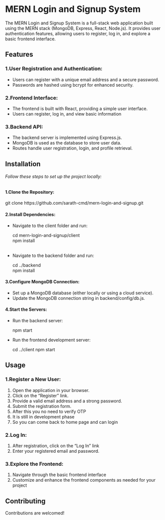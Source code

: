 <h1>MERN Login and Signup System</h1>
<p>The MERN Login and Signup System is a full-stack web application built using the MERN stack (MongoDB, Express, React, Node.js). It provides user authentication features, allowing users to register, log in, and explore a basic frontend interface.
</p>

<h2>Features</h2>
<h3>1.User Registration and Authentication:</h3>
<ul>
  <li>Users can register with a unique email address and a secure password.</li>
  <li>Passwords are hashed using bcrypt for enhanced security.</li>
</ul>
<h3>2.Frontend Interface:</h3>
<ul>
  <li>The frontend is built with React, providing a simple user interface.</li>
  <li>Users can register, log in, and view basic information</li>
</ul>
<h3>3.Backend API:</h3>
<ul>
  <li>The backend server is implemented using Express.js.</li>
  <li>MongoDB is used as the database to store user data.</li>
  <li>Routes handle user registration, login, and profile retrieval.</li>
</ul>

<h2>Installation</h2>
<h6>Follow these steps to set up the project locally:</h6>
<h4>1.Clone the Repository:</h4>
<p>git clone https://github.com/sarath-cmd/mern-login-and-signup.git</p>

<h4>2.Install Dependencies:</h4>
<ul>
  <li>Navigate to the client folder and run:</li>
  <p>
    <span>cd mern-login-and-signup/client</span><br>
    <span>npm install</span>
  </p>
  <br>
  <li>Navigate to the backend folder and run:</li>
  <p>
    <span>cd ../backend</span><br>
    <span>npm install</span>
  </p>
</ul>

<h4>3.Configure MongoDB Connection:</h4>
<ul>
  <li>Set up a MongoDB database (either locally or using a cloud service).</li>
  <li>Update the MongoDB connection string in backend/config/db.js.</li>
</ul>

<h4>4.Start the Servers:</h4>
<ul>
  <li>Run the backend server:</li>
  <p>npm start</p>
  <li>Run the frontend development server:</li>
  <p>
    <span>cd ../client</span>
    <span>npm start</span>
  </p>
</ul>

<h2>Usage</h2>
<h3>1.Register a New User:</h3>
<ol>
  <li>Open the application in your browser.</li>
  <li>Click on the “Register” link.</li>
  <li>Provide a valid email address and a strong password.</li>
  <li>Submit the registration form.</li>
  <li>After this you no need to verify OTP</li>
  <li>It is still in development phase</li>
  <li>So you can come back to home page and can login</li>
</ol>

<h3>2.Log In:</h3>
<ol>
  <li>After registration, click on the “Log In” link</li>
  <li>Enter your registered email and password.</li>
</ol>

<h3>3.Explore the Frontend:</h3>
<ol>
  <li>Navigate through the basic frontend interface</li>
  <li>Customize and enhance the frontend components as needed for your project</li>
</ol>

<h2>Contributing</h2>
<p>Contributions are welcomed!</p>
